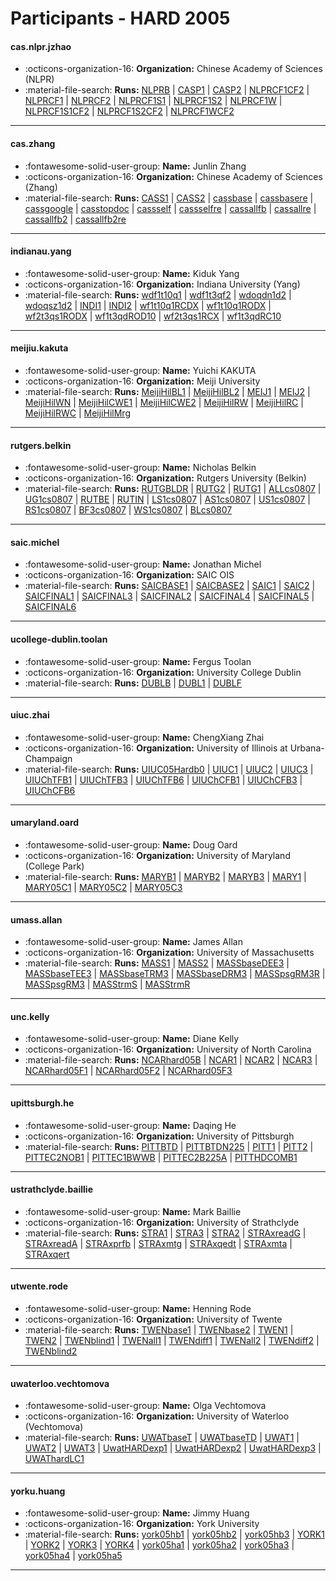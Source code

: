 # Participants - HARD 2005 

#### cas.nlpr.jzhao
 - :octicons-organization-16: **Organization:** Chinese Academy of Sciences (NLPR)
 - :material-file-search: **Runs:** [NLPRB](./runs.md#nlprb) | [CASP1](./runs.md#casp1) | [CASP2](./runs.md#casp2) | [NLPRCF1CF2](./runs.md#nlprcf1cf2) | [NLPRCF1](./runs.md#nlprcf1) | [NLPRCF2](./runs.md#nlprcf2) | [NLPRCF1S1](./runs.md#nlprcf1s1) | [NLPRCF1S2](./runs.md#nlprcf1s2) | [NLPRCF1W](./runs.md#nlprcf1w) | [NLPRCF1S1CF2](./runs.md#nlprcf1s1cf2) | [NLPRCF1S2CF2](./runs.md#nlprcf1s2cf2) | [NLPRCF1WCF2](./runs.md#nlprcf1wcf2)

---
#### cas.zhang
 - :fontawesome-solid-user-group: **Name:** Junlin Zhang
 - :octicons-organization-16: **Organization:** Chinese Academy of Sciences (Zhang)
 - :material-file-search: **Runs:** [CASS1](./runs.md#cass1) | [CASS2](./runs.md#cass2) | [cassbase](./runs.md#cassbase) | [cassbasere](./runs.md#cassbasere) | [cassgoogle](./runs.md#cassgoogle) | [casstopdoc](./runs.md#casstopdoc) | [cassself](./runs.md#cassself) | [cassselfre](./runs.md#cassselfre) | [cassallfb](./runs.md#cassallfb) | [cassallre](./runs.md#cassallre) | [cassallfb2](./runs.md#cassallfb2) | [cassallfb2re](./runs.md#cassallfb2re)

---
#### indianau.yang
 - :fontawesome-solid-user-group: **Name:** Kiduk Yang
 - :octicons-organization-16: **Organization:** Indiana University (Yang)
 - :material-file-search: **Runs:** [wdf1t10q1](./runs.md#wdf1t10q1) | [wdf1t3qf2](./runs.md#wdf1t3qf2) | [wdoqdn1d2](./runs.md#wdoqdn1d2) | [wdoqsz1d2](./runs.md#wdoqsz1d2) | [INDI1](./runs.md#indi1) | [INDI2](./runs.md#indi2) | [wf1t10q1RCDX](./runs.md#wf1t10q1rcdx) | [wf1t10q1RODX](./runs.md#wf1t10q1rodx) | [wf2t3qs1RODX](./runs.md#wf2t3qs1rodx) | [wf1t3qdROD10](./runs.md#wf1t3qdrod10) | [wf2t3qs1RCX](./runs.md#wf2t3qs1rcx) | [wf1t3qdRC10](./runs.md#wf1t3qdrc10)

---
#### meijiu.kakuta
 - :fontawesome-solid-user-group: **Name:** Yuichi KAKUTA
 - :octicons-organization-16: **Organization:** Meiji University
 - :material-file-search: **Runs:** [MeijiHilBL1](./runs.md#meijihilbl1) | [MeijiHilBL2](./runs.md#meijihilbl2) | [MEIJ1](./runs.md#meij1) | [MEIJ2](./runs.md#meij2) | [MeijiHilWN](./runs.md#meijihilwn) | [MeijiHilCWE1](./runs.md#meijihilcwe1) | [MeijiHilCWE2](./runs.md#meijihilcwe2) | [MeijiHilRW](./runs.md#meijihilrw) | [MeijiHilRC](./runs.md#meijihilrc) | [MeijiHilRWC](./runs.md#meijihilrwc) | [MeijiHilMrg](./runs.md#meijihilmrg)

---
#### rutgers.belkin
 - :fontawesome-solid-user-group: **Name:** Nicholas Belkin
 - :octicons-organization-16: **Organization:** Rutgers University (Belkin)
 - :material-file-search: **Runs:** [RUTGBLDR](./runs.md#rutgbldr) | [RUTG2](./runs.md#rutg2) | [RUTG1](./runs.md#rutg1) | [ALLcs0807](./runs.md#allcs0807) | [UG1cs0807](./runs.md#ug1cs0807) | [RUTBE](./runs.md#rutbe) | [RUTIN](./runs.md#rutin) | [LS1cs0807](./runs.md#ls1cs0807) | [AS1cs0807](./runs.md#as1cs0807) | [US1cs0807](./runs.md#us1cs0807) | [RS1cs0807](./runs.md#rs1cs0807) | [BF3cs0807](./runs.md#bf3cs0807) | [WS1cs0807](./runs.md#ws1cs0807) | [BLcs0807](./runs.md#blcs0807)

---
#### saic.michel
 - :fontawesome-solid-user-group: **Name:** Jonathan Michel
 - :octicons-organization-16: **Organization:** SAIC OIS
 - :material-file-search: **Runs:** [SAICBASE1](./runs.md#saicbase1) | [SAICBASE2](./runs.md#saicbase2) | [SAIC1](./runs.md#saic1) | [SAIC2](./runs.md#saic2) | [SAICFINAL1](./runs.md#saicfinal1) | [SAICFINAL3](./runs.md#saicfinal3) | [SAICFINAL2](./runs.md#saicfinal2) | [SAICFINAL4](./runs.md#saicfinal4) | [SAICFINAL5](./runs.md#saicfinal5) | [SAICFINAL6](./runs.md#saicfinal6)

---
#### ucollege-dublin.toolan
 - :fontawesome-solid-user-group: **Name:** Fergus Toolan
 - :octicons-organization-16: **Organization:** University College Dublin
 - :material-file-search: **Runs:** [DUBLB](./runs.md#dublb) | [DUBL1](./runs.md#dubl1) | [DUBLF](./runs.md#dublf)

---
#### uiuc.zhai
 - :fontawesome-solid-user-group: **Name:** ChengXiang Zhai
 - :octicons-organization-16: **Organization:** University of Illinois at Urbana-Champaign
 - :material-file-search: **Runs:** [UIUC05Hardb0](./runs.md#uiuc05hardb0) | [UIUC1](./runs.md#uiuc1) | [UIUC2](./runs.md#uiuc2) | [UIUC3](./runs.md#uiuc3) | [UIUChTFB1](./runs.md#uiuchtfb1) | [UIUChTFB3](./runs.md#uiuchtfb3) | [UIUChTFB6](./runs.md#uiuchtfb6) | [UIUChCFB1](./runs.md#uiuchcfb1) | [UIUChCFB3](./runs.md#uiuchcfb3) | [UIUChCFB6](./runs.md#uiuchcfb6)

---
#### umaryland.oard
 - :fontawesome-solid-user-group: **Name:** Doug Oard
 - :octicons-organization-16: **Organization:** University of Maryland (College Park)
 - :material-file-search: **Runs:** [MARYB1](./runs.md#maryb1) | [MARYB2](./runs.md#maryb2) | [MARYB3](./runs.md#maryb3) | [MARY1](./runs.md#mary1) | [MARY05C1](./runs.md#mary05c1) | [MARY05C2](./runs.md#mary05c2) | [MARY05C3](./runs.md#mary05c3)

---
#### umass.allan
 - :fontawesome-solid-user-group: **Name:** James Allan
 - :octicons-organization-16: **Organization:** University of Massachusetts
 - :material-file-search: **Runs:** [MASS1](./runs.md#mass1) | [MASS2](./runs.md#mass2) | [MASSbaseDEE3](./runs.md#massbasedee3) | [MASSbaseTEE3](./runs.md#massbasetee3) | [MASSbaseTRM3](./runs.md#massbasetrm3) | [MASSbaseDRM3](./runs.md#massbasedrm3) | [MASSpsgRM3R](./runs.md#masspsgrm3r) | [MASSpsgRM3](./runs.md#masspsgrm3) | [MASStrmS](./runs.md#masstrms) | [MASStrmR](./runs.md#masstrmr)

---
#### unc.kelly
 - :fontawesome-solid-user-group: **Name:** Diane Kelly
 - :octicons-organization-16: **Organization:** University of North Carolina
 - :material-file-search: **Runs:** [NCARhard05B](./runs.md#ncarhard05b) | [NCAR1](./runs.md#ncar1) | [NCAR2](./runs.md#ncar2) | [NCAR3](./runs.md#ncar3) | [NCARhard05F1](./runs.md#ncarhard05f1) | [NCARhard05F2](./runs.md#ncarhard05f2) | [NCARhard05F3](./runs.md#ncarhard05f3)

---
#### upittsburgh.he
 - :fontawesome-solid-user-group: **Name:** Daqing He
 - :octicons-organization-16: **Organization:** University of Pittsburgh
 - :material-file-search: **Runs:** [PITTBTD](./runs.md#pittbtd) | [PITTBTDN225](./runs.md#pittbtdn225) | [PITT1](./runs.md#pitt1) | [PITT2](./runs.md#pitt2) | [PITTEC2NOB1](./runs.md#pittec2nob1) | [PITTEC1BWWB](./runs.md#pittec1bwwb) | [PITTEC2B225A](./runs.md#pittec2b225a) | [PITTHDCOMB1](./runs.md#pitthdcomb1)

---
#### ustrathclyde.baillie
 - :fontawesome-solid-user-group: **Name:** Mark Baillie
 - :octicons-organization-16: **Organization:** University of Strathclyde
 - :material-file-search: **Runs:** [STRA1](./runs.md#stra1) | [STRA3](./runs.md#stra3) | [STRA2](./runs.md#stra2) | [STRAxreadG](./runs.md#straxreadg) | [STRAxreadA](./runs.md#straxreada) | [STRAxprfb](./runs.md#straxprfb) | [STRAxmtg](./runs.md#straxmtg) | [STRAxqedt](./runs.md#straxqedt) | [STRAxmta](./runs.md#straxmta) | [STRAxqert](./runs.md#straxqert)

---
#### utwente.rode
 - :fontawesome-solid-user-group: **Name:** Henning Rode
 - :octicons-organization-16: **Organization:** University of Twente
 - :material-file-search: **Runs:** [TWENbase1](./runs.md#twenbase1) | [TWENbase2](./runs.md#twenbase2) | [TWEN1](./runs.md#twen1) | [TWEN2](./runs.md#twen2) | [TWENblind1](./runs.md#twenblind1) | [TWENall1](./runs.md#twenall1) | [TWENdiff1](./runs.md#twendiff1) | [TWENall2](./runs.md#twenall2) | [TWENdiff2](./runs.md#twendiff2) | [TWENblind2](./runs.md#twenblind2)

---
#### uwaterloo.vechtomova
 - :fontawesome-solid-user-group: **Name:** Olga Vechtomova
 - :octicons-organization-16: **Organization:** University of Waterloo (Vechtomova)
 - :material-file-search: **Runs:** [UWATbaseT](./runs.md#uwatbaset) | [UWATbaseTD](./runs.md#uwatbasetd) | [UWAT1](./runs.md#uwat1) | [UWAT2](./runs.md#uwat2) | [UWAT3](./runs.md#uwat3) | [UwatHARDexp1](./runs.md#uwathardexp1) | [UwatHARDexp2](./runs.md#uwathardexp2) | [UwatHARDexp3](./runs.md#uwathardexp3) | [UWAThardLC1](./runs.md#uwathardlc1)

---
#### yorku.huang
 - :fontawesome-solid-user-group: **Name:** Jimmy Huang
 - :octicons-organization-16: **Organization:** York University
 - :material-file-search: **Runs:** [york05hb1](./runs.md#york05hb1) | [york05hb2](./runs.md#york05hb2) | [york05hb3](./runs.md#york05hb3) | [YORK1](./runs.md#york1) | [YORK2](./runs.md#york2) | [YORK3](./runs.md#york3) | [YORK4](./runs.md#york4) | [york05ha1](./runs.md#york05ha1) | [york05ha2](./runs.md#york05ha2) | [york05ha3](./runs.md#york05ha3) | [york05ha4](./runs.md#york05ha4) | [york05ha5](./runs.md#york05ha5)

---
